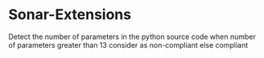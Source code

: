 # Sonar-Extensions


Detect the number of parameters in the python source code when number of parameters greater than 13 consider as non-compliant else compliant
